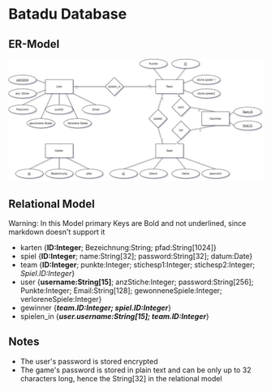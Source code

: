 # Batadu Database

## ER-Model
![ER-Model](https://github.com/dado-official/batadu/blob/main/database/ER-Model.jpg)

## Relational Model

Warning: In this Model primary Keys are Bold and not underlined, since markdown doesn't support it
- karten {**ID:Integer**; Bezeichnung:String; pfad:String[1024]}
- spiel {**ID:Integer**; name:String[32]; password:String[32]; datum:Date}
- team {**ID:Integer**; punkte:Integer; stichesp1:Integer; stichesp2:Integer; *Spiel.ID:Integer*}
- user {**username:String[15]**; anzStiche:Integer; password:String[256]; Punkte:Integer; Email:String[128]; gewonneneSpiele:Integer; verloreneSpiele:Integer}
- gewinner {**_team.ID:Integer; spiel.ID:Integer_**}
- spielen_in {**_user.username:String[15]; team.ID:Integer_**}

## Notes
- The user's password is stored encrypted
- The game's password is stored in plain text and can be only up to 32 characters long, hence the String[32] in the relational model
